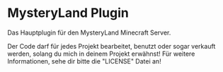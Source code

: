 # MysteryLand Plugin
Das Hauptplugin für den MysteryLand Minecraft Server.

Der Code darf für jedes Projekt bearbeitet, benutzt oder sogar verkauft werden, solang du mich in deinem Projekt erwähnst!
Für weitere Informationen, sehe dir bitte die "LICENSE" Datei an!
